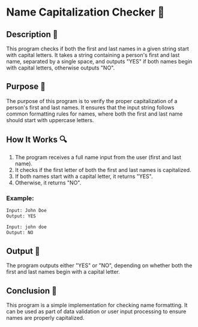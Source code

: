 # Name Capitalization Checker 📝

## Description 📝

This program checks if both the first and last names in a given string start with capital letters. It takes a string containing a person's first and last name, separated by a single space, and outputs "YES" if both names begin with capital letters, otherwise outputs "NO".

## Purpose 🎯

The purpose of this program is to verify the proper capitalization of a person's first and last names. It ensures that the input string follows common formatting rules for names, where both the first and last name should start with uppercase letters.

## How It Works 🔍

1. The program receives a full name input from the user (first and last name).
2. It checks if the first letter of both the first and last names is capitalized.
3. If both names start with a capital letter, it returns "YES".
4. Otherwise, it returns "NO".

### Example:

```bash
Input: John Doe
Output: YES

Input: john doe
Output: NO
```

## Output 📜

The program outputs either "YES" or "NO", depending on whether both the first and last names begin with a capital letter.

## Conclusion 🚀

This program is a simple implementation for checking name formatting.
It can be used as part of data validation or user input processing to ensure names are properly capitalized.
